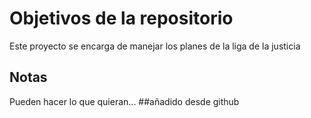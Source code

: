 # Objetivos de la repositorio

Este proyecto se encarga de manejar los planes de la liga de la justicia


## Notas
Pueden hacer lo que quieran...
##añadido desde github
